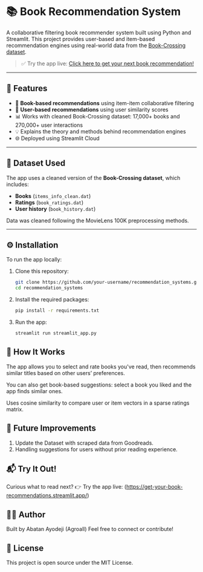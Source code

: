 # 📚 Book Recommendation System

A collaborative filtering book recommender system built using Python and Streamlit. 
This project provides user-based and item-based recommendation engines using real-world data from the [Book-Crossing dataset](http://www2.informatik.uni-freiburg.de/~cziegler/BX/).

> ✅ Try the app live: [Click here to get your next book recommendation!](https://get-your-book-recommendations.streamlit.app/)

---

## 🚀 Features

- 📖 **Book-based recommendations** using item-item collaborative filtering  
- 👤 **User-based recommendations** using user similarity scores  
- 📊 Works with cleaned Book-Crossing dataset: 17,000+ books and 270,000+ user interactions  
- 💡 Explains the theory and methods behind recommendation engines  
- 🌐 Deployed using Streamlit Cloud  

---

## 📂 Dataset Used

The app uses a cleaned version of the **Book-Crossing dataset**, which includes:

- **Books** (`items_info_clean.dat`)
- **Ratings** (`book_ratings.dat`)
- **User history** (`book_history.dat`)

Data was cleaned following the MovieLens 100K preprocessing methods.

---

## ⚙️ Installation

To run the app locally:

1. Clone this repository:
   ```bash
   git clone https://github.com/your-username/recommendation_systems.git
   cd recommendation_systems

2. Install the required packages:
   ```bash
   pip install -r requirements.txt

3. Run the app:
   ```bash
   streamlit run streamlit_app.py


## 📌 How It Works
The app allows you to select and rate books you've read, then recommends similar titles based on other users’ preferences.

You can also get book-based suggestions: select a book you liked and the app finds similar ones.

Uses cosine similarity to compare user or item vectors in a sparse ratings matrix.

## 🧪 Future Improvements
1. Update the Dataset with scraped data from Goodreads.
2. Handling suggestions for users without prior reading experience.

## 📬 Try It Out!
Curious what to read next?
👉 Try the app live: (https://get-your-book-recommendations.streamlit.app/)

## 🧑‍💻 Author
Built by Abatan Ayodeji (Agroall)
Feel free to connect or contribute!

## 📜 License
This project is open source under the MIT License.
